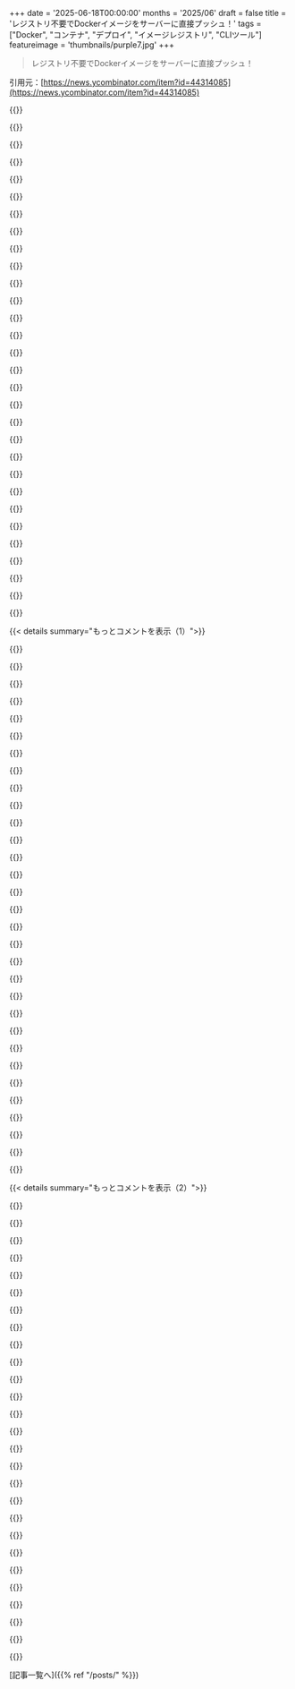+++
date = '2025-06-18T00:00:00'
months = '2025/06'
draft = false
title = 'レジストリ不要でDockerイメージをサーバーに直接プッシュ！'
tags = ["Docker", "コンテナ", "デプロイ", "イメージレジストリ", "CLIツール"]
featureimage = 'thumbnails/purple7.jpg'
+++

> レジストリ不要でDockerイメージをサーバーに直接プッシュ！

引用元：[https://news.ycombinator.com/item?id=44314085](https://news.ycombinator.com/item?id=44314085)




{{<matomeQuote body="Dockerイメージのデプロイで、Registryにプッシュしてまたプルするっていう手間が嫌になったんだよね。外部 Registry はもちろん、ローカルでも面倒な時がある。よく考えたら、どの Docker が使えるサーバーにも、既に Registry みたいな Docker 自身のイメージ保管場所があるじゃん。<br><br>だから Docker のイメージ保管場所（containerd）を標準 Registry API で公開する Unregistry [1] を作ったんだ。これに `docker pussh` コマンドを追加して、SSH 経由でリモートの Docker Daemon にイメージを直接プッシュできるようにしたよ。足りないレイヤーだけ転送するから、速くて効率的。<br><br>`docker pussh myapp:latest user@server`<br><br>内部では、リモートホストに一時的な Unregistry コンテナを立ち上げて、SSH トンネルでそこにプッシュ、終わったら片付けてるんだ。<br>これはコンテナをネットワーク上の Docker ホストにデプロイするツール Uncloud [2] を作ってる時の副産物だけど、単体プロジェクトとしても役に立つと思って。みんなの考えやユースケースを聞かせてほしいな！<br><br>[1]: https://github.com/psviderski/unregistry<br>[2]: https://github.com/psviderski/uncloud" userName="psviderski" createdAt="2025/06/18 23:17:10" color="#785bff">}}




{{<matomeQuote body="Docker の作者だけど、これすごく良いね。僕の考えでは、理想的な設計はこうだったと思うんだ。<br>1. Docker Engine と Docker Registry の区別がないこと。コンテナを保存、転送、実行できる単一のサーバーがあれば、もっと堅牢な構成要素になっただろうし、Engine と Registry のイメージ保存方法がずれていく regrettable な状況も避けられたはず。<br>2. push-to-cluster デプロイ。プロダクションのクラスターには分散イメージストアがあって、そこにイメージをプッシュすることがデプロイをトリガーするべきだった。現在の状態（イメージを Registry にプッシュ→クラスターを設定→各ノードが Registry からプル）は brittle だし非効率。もっと良い設計を主張したんだけど、もう inertia が大きすぎたし、初期の Kubernetes コミュニティは Docker からのアイデアには hostile だったんだ。" userName="shykes" createdAt="2025/06/19 23:37:41" color="#ff5733">}}




{{<matomeQuote body="Solomon さん、コメントどうもありがとう、あなたの仕事すごいよ！<br>1. うん、同意。イメージのファイルシステムレイアウトが少なくとも3種類あって、Engine にイメージストアが2つあるのはちょっと mess だよね。Docker は今のモデルを壊さずに、あなたが言ったようなことまだできると思うけど、彼らが気にしてるかは…大変そうだしね。<br>2. ふむ、push-to-cluster デプロイって clever だね。分散イメージストアは考えてたんだ。例えば各ノードに Unregistry を埋め込んで、互いにイメージをプル・共有できるようにするとか。でもプッシュでデプロイをトリガーするっていうのは、ちょっと考えてみる必要があるな。良いアイデアどうも！" userName="psviderski" createdAt="2025/06/20 04:19:29" color="#ff5c5c">}}




{{<matomeQuote body="いいね。それに `pussh` コマンドは、最も elegant な pun の一つとして認められるべきだよ。覚えやすくて、自己説明的だし、姉妹コマンドとたった一文字違いってのがまさに絶妙だね。" userName="nine_k" createdAt="2025/06/19 00:04:02" color="">}}




{{<matomeQuote body="良いんだけど、`docker push-over-ssh` みたいな、もっと正式な alias があっても悪くないかな。<br>EDIT: なぜ重要だと思うかっていうと、 collaboratively に開発される automations では、`pussh` を unfamiliar な誰かが typo だと見間違えて、不要な confusion を引き起こす可能性があるからなんだ。一方 `push-over-ssh` は明らかに deliberate だよね。short-hand と full flags みたいに考えると良いかも。" userName="gchamonlive" createdAt="2025/06/19 01:59:17" color="#ff5c5c">}}




{{<matomeQuote body="それは valid な懸念だね。名前は何でも好きなように簡単に付けられるんだよ。Docker は `~/.docker/cli-plugins` ディレクトリにある `docker-COMAND` っていう実行ファイルを探して、COMAND を `docker` の subcommand にするんだ。<br>だからファイルを好きな名前に変えれば良いんだ。例えば `docker pushoverssh` にするにはこうするんだ。<br>`mv ~/.docker/cli-plugins/docker-pussh ~/.docker/cli-plugins/docker-pushoverssh`<br><br>ただし、Docker は plugin commands に dashes を使えないんだよね。" userName="psviderski" createdAt="2025/06/19 04:01:52" color="#45d325">}}




{{<matomeQuote body="簡単に想像できるよ、エンジニアが CI/CD workflow か何かで `pussh` を見つけて、「これは間違いだ」と思って直しちゃうだろうね。" userName="whalesalad" createdAt="2025/06/19 17:28:35" color="">}}




{{<matomeQuote body="それに collision しやすい！" userName="someothherguyy" createdAt="2025/06/19 02:13:11" color="">}}




{{<matomeQuote body="まさにそれな！芸術であってエンジニアリングじゃないからだよ。エンジニアリングなら明確に違うコマンドにするはずで、こんな洒落は思いつかないでしょ。" userName="nine_k" createdAt="2025/06/19 03:00:31" color="#785bff">}}




{{<matomeQuote body="昔、em=mgってエイリアス使ってたわ。mg(1)はちっちゃいEmacsだから”em”が面白いと思って。あのタイプミスするまではな。" userName="rollcat" createdAt="2025/06/19 15:05:28" color="">}}




{{<matomeQuote body="俺はsl(1)（ターミナルの蒸気機関車）入れるの好きだな。数ヶ月に一回タイプミスして、毎回爆笑する。https://github.com/mtoyoda/sl" userName="bobbiechen" createdAt="2025/06/19 16:53:07" color="#ff33a1">}}




{{<matomeQuote body="同じノリでgtiってのもあるぜ https://r-wos.org/hacks/gti" userName="danillonunes" createdAt="2025/06/19 18:02:28" color="#ff33a1">}}




{{<matomeQuote body="実は、この機能をDocker本体に入れようと2015年にPR[1]送ったんだよ。そしたらすぐ他の手伝いを頼まれた。レジストリ不要はビジネスモデル壊すからだろうね。<br>[1]: https://github.com/richardcrichardc/docker2docker" userName="richardc323" createdAt="2025/06/19 20:10:49" color="#785bff">}}




{{<matomeQuote body="あんたこそOGだ！マジで脱帽だわ。DockerがまだイメージレイヤーのAPI持ってないの残念だよな。いずれcontainerdイメージストアに移行するつもりなんだろうけど。ローカルもリモートもcontainerdになれば、ようやくレジストリ無しでこれができるぜ。" userName="psviderski" createdAt="2025/06/20 04:32:56" color="#38d3d3">}}




{{<matomeQuote body="その通りだけど、dive (https://github.com/wagoodman/dive) とか使えばイメージレイヤー探せるし、コードも流用できるよ。MITライセンスだし。俺はそうしてる。でもAPIがあれば一番だよな。これに時間かけすぎたわ。" userName="cik" createdAt="2025/06/20 10:41:30" color="#ff5733">}}




{{<matomeQuote body="これクールなアイデアだな。Ansibleみたいなプッシュデプロイツール使ってるシステムに合いそう。レジストリ24/7サポート無い会社でのホットフィックスにもいいね。BuildahみたいなOCIツールとも合うの？フルDocker必要？まだ詳しく見てないけど、リモートにミニレジストリ立てるのがskopeoで動かすのに必要な部分っぽい。" userName="alisonatwork" createdAt="2025/06/19 02:29:54" color="#ff33a1">}}




{{<matomeQuote body="それ正解。リモートにはcontainerd（DockerとかKubernetesが使う）と、クライアントにはレジストリAPI（OCI Distribution spec: https://github.com/opencontainers/distribution-spec）が話せるやつが必要。Unregistryは公式レジストリコード使ってるから https://hub.docker.com/_/registry みたい。skopeo, crane, regclient, BuildKit 何でも使える。ただunregistryは手動起動ね。『docker pussh』はローカルDocker使って自動化してるだけ。Bashスクリプトだよ: https://github.com/psviderski/unregistry/blob/main/docker-pu... 自分でハック簡単だぜ。" userName="psviderski" createdAt="2025/06/19 03:49:15" color="#45d325">}}




{{<matomeQuote body="同意！俺が管理してるサービスだと、ローカルでイメージ作って保存、ansibleでアップロードしてリストアしてるんだ。これマジでいつも時間かかりすぎなんだよな！" userName="dirkc" createdAt="2025/06/19 14:23:24" color="#45d325">}}




{{<matomeQuote body="これさ、両方に Docker デーモン必須なんだぜ。ただ SSH でレイヤー共有する clever なやり方ってだけじゃん。" userName="0x457" createdAt="2025/06/19 02:57:24" color="">}}




{{<matomeQuote body="これずっと欲しかったんだよ！Brilliant！Docker レジストリもまぁいいけど、全体的に over-engineered で hacker って感じじゃないんだよね。" userName="metadat" createdAt="2025/06/19 01:07:09" color="">}}




{{<matomeQuote body="俺は GitHub の ghcr.io と GitHub Actions 推し。GitHub Actions でイメージ作って private な ghcr.io に push、サーバが pull できるようにするのにたった20分と5分で済んだ。マジ実用的だよ。" userName="dreis_sw" createdAt="2025/06/19 16:03:24" color="#785bff">}}




{{<matomeQuote body="registry に blobs を push する面倒な手順が複雑さの原因だと思うな。前 OCI-compliant な pull-only の registry 作ったことあるけど、そっちは全然複雑じゃなかったし。" userName="ezekg" createdAt="2025/06/19 20:42:48" color="">}}




{{<matomeQuote body="GitLab でイメージ作って Artifactory に push、そこから pull して AWS ECR に push、EKS のデプロイテンプレート更新して ECR から pull して pod 起動、みたいなパイプライン見てみろよ。<br>こんなの人生に必要だろ！" userName="amne" createdAt="2025/06/19 07:54:12" color="#ff5733">}}




{{<matomeQuote body="ちょっと気になったんだけど、なんで Artifactory と ECR 両方使ってんの？<br>うちは今コスト削減で Artifactory から ECR に変えようか考えてるんだ。" userName="forix" createdAt="2025/06/21 12:29:44" color="">}}




{{<matomeQuote body="前のプロジェクトのパイプライン、アプリ作るよりコンテナの pull と push に時間かかってたわ。<br>でもそれも起動して1秒もかからず健康かどうかわかる health check の待ち時間に比べたら全然だったけどな。" userName="maccard" createdAt="2025/06/19 08:02:44" color="">}}




{{<matomeQuote body="おー、この記事のおかげで uncloud ってツール知れたわ。<br>まさに探してた感じ！ dokku みたいなやつで、もっとパワフルな sideproject 用のサーバー設定を探してたんだ。" userName="lxe" createdAt="2025/06/19 00:27:02" color="#ff33a1">}}




{{<matomeQuote body="あと https://skateco.github.io/ っていうのもあるよ。チラッと見た感じ似てるっぽい。" userName="vhodges" createdAt="2025/06/19 01:18:14" color="#785bff">}}




{{<matomeQuote body="Skateの作者だよ！ぜひ試してみてほしいな！uncloudについてはまだ深く掘れてないんだけど、Skateとの違いは、Skateにはコントロールプレーンがなくて、CLIがコントロールプレーンになってるところだと思う。<br>Dokkuみたいなマルチホスト体験が欲しくて、標準的なデプロイ設定構文（k8sマニフェスト）を使えるようにSkateを作ったんだ。<br>始めるにはここを見てね！https://skateco.github.io/docs/getting-started/" userName="byrnedo" createdAt="2025/06/19 19:52:41" color="#ff5c5c">}}




{{<matomeQuote body="uncloudもコントロールプレーンがなくてCLIだけみたいだね。<br>ここのフィーチャー欄に書いてあるよ：https://github.com/psviderski/uncloud#-features" userName="benwaffle" createdAt="2025/06/19 22:45:42" color="">}}




{{<matomeQuote body="もしPortainerを使ったことないか、検討したことないならおすすめだよ。<br>AWSで2台のEC2インスタンスをPortainer Community EditionとPortainer Agentで動かしてるけど、すごくうまくいくんだ。<br>Docker Composeを使ったスタック機能も超いいね。<br>1台のEC2インスタンスでPortainer AgentがCaddyをコンテナで動かしていて、それがロードバランサー兼リバースプロキシとして機能してる。" userName="nodesocket" createdAt="2025/06/19 00:38:08" color="#ff5733">}}




{{< details summary="もっとコメントを表示（1）">}}

{{<matomeQuote body="僕は実際、自宅ラボのセットアップでPortainerを動かしてて、OctoPrintとかOmada controllerとかホストしてるよ。" userName="lxe" createdAt="2025/06/19 16:42:50" color="">}}




{{<matomeQuote body="uncloudのアイデアが君に響いてくれて嬉しいよ！<br>質問があったりヘルプが必要だったら、遠慮なく僕たちのDiscordに参加してね。" userName="psviderski" createdAt="2025/06/19 04:22:05" color="">}}




{{<matomeQuote body="Dockerが最初からこういう風に動かなかったなんて、すごくおかしな話だね。<br>uncloud、クールに見えるよ！ありがとう！" userName="modeless" createdAt="2025/06/19 02:38:29" color="">}}




{{<matomeQuote body="これと同じことは、イメージをアーカイブにしてサーバーにプッシュして、サーバー側でアーカイブから実行すればもうできるんだ。<br>アーカイブとして保存するのはこんな感じ： `docker save -o may-app.tar my-app:latest`<br>ロードするのはこんな感じ： `docker load -i ＼path＼to＼my-app.tar`<br>Ansibleみたいなツールを使えば、”Unregistry”が自動でやってることも簡単に実現できるんだ。<br>Githubリポジトリにもある通り、save/loadはイメージ全体をネットワーク越しに転送するのが欠点っていうのはその通り。<br>それにアーカイブファイルよりもイメージを管理する方が便利なのは間違いないね。" userName="TheRoque" createdAt="2025/06/19 02:57:21" color="#45d325">}}




{{<matomeQuote body="もし100MBの下位レイヤーを持つイメージがあって、一番上の小さなレイヤーだけ変更した場合、unregistryは一番上のレイヤーだけを送るけど、save/loadだと100MB+全部送っちゃうんだ。<br>だからこそ価値があるんだね。" userName="nine_k" createdAt="2025/06/19 03:06:54" color="#45d325">}}




{{<matomeQuote body="そうそう、僕はひどくて巨大なPython機械学習関連のゴミを扱ってるんだけど、1GB超えのイメージなんて全然珍しくないんだ。<br>これは最高だね、今までこのツールがどれだけ必要だったか、自分でも全く分かってなかったよ。" userName="isoprophlex" createdAt="2025/06/19 05:17:48" color="#ff5733">}}




{{<matomeQuote body="Dockerにはexport/loadコマンドもあるよ。<br>これは現在のレイヤーのファイルシステムだけをエクスポートするんだ。" userName="throwaway290" createdAt="2025/06/19 06:54:56" color="">}}




{{<matomeQuote body="README読めば分かるけど、これってsave|upload|loadを置き換えて、新しいレイヤーだけ送ることでデータ転送量を激減させるのが目的みたいだよ。Ansibleとかでも使えて、もっと速くなるってさ。" userName="francislavoie" createdAt="2025/06/20 02:28:00" color="#38d3d3">}}




{{<matomeQuote body="いいアドバイスだね。docker exportとdocker saveの違いには気をつけなきゃ。exportはストレージ不足だとボリュームも保存して失敗するから。間違ったコマンド使うと、動いてる唯一のDockerサーバーがおかしくなるかもよ。" userName="authorfly" createdAt="2025/06/19 09:01:42" color="#785bff">}}




{{<matomeQuote body="面白いプロジェクトだ！高いレジストリに飽き飽きして、結局Zot [1] を自分で立てたんだけど、これは特定のユースケースではもっと簡単そうだね。みんな、設定簡単で安くて従量課金制のプライベートレジストリサービスって欲しくない？[1]: https://zotregistry.dev" userName="scott113341" createdAt="2025/06/19 01:22:29" color="#ff5733">}}




{{<matomeQuote body="Zothub.ioのSSL証明書、期限切れちゃってるよ、知ってた？" userName="stroebs" createdAt="2025/06/19 05:18:26" color="">}}




{{<matomeQuote body="機能的にはdocker-pushmi-pullyu [1] （僕が書いた）に似てるね。あれはシンプルなシェルスクリプトで、公式のregistryイメージ [2] 使ってるんだ。ねぇ、なんで独自のレジストリ作ったの？イメージを小さくしたかっただけ？[1]: https://github.com/mkantor/docker-pushmi-pullyu[2]: https://hub.docker.com/_/registry" userName="matt_kantor" createdAt="2025/06/19 14:47:27" color="#ff5733">}}




{{<matomeQuote body="ねぇ、docker-pusshとかdocker-pushmi-pullyuって、コンテナイメージの署名とかattestationを検証するの？Docker Content Trust (DCT) とかcosignについて知りたいな。参考になる情報これだよ。<br>https://docs.docker.com/engine/security/trust/<br>https://docs.sigstore.dev/cosign/verifying/verify/<br>https://www.google.com/search?q=difference+between+docker+co..." userName="westurner" createdAt="2025/06/19 17:53:48" color="#ff5c5c">}}




{{<matomeQuote body="docker-pushmi-pullyuはリモート側で普通のdocker pull [1] するから、リモート環境でDOCKER_CONTENT_TRUSTを設定すれば大丈夫なはず（試してないけど）。もしpushやpullで--disable-content-trustオプション欲しいなら追加するよ。欲しければIssue立ててね。[1]: https://github.com/mkantor/docker-pushmi-pullyu/blob/12d2893..." userName="matt_kantor" createdAt="2025/06/20 15:26:36" color="#ff5c5c">}}




{{<matomeQuote body="ローカルとリモート両方で設定いるの？署名がない時はどうなるんだろ？Podmanとcosignで作ったイメージ、Dockerでも使えるのかな？署名って、Docker, nerdctl, Podmanで共通？" userName="westurner" createdAt="2025/06/21 16:47:22" color="#ff33a1">}}




{{<matomeQuote body="あ、nerdctlのドキュメントに答え載ってた！nerdctlでcosign使ってイメージに署名・検証する方法だって。<br>https://github.com/containerd/nerdctl/blob/main/docs/cosign....<br>サインしながらプッシュ、プルで検証の例があって、署名されてないのは検証できないってさ。" userName="westurner" createdAt="2025/06/21 16:59:08" color="#785bff">}}




{{<matomeQuote body="なんで独自のレジストリ作ったの？っていう自分の質問への答えだけど、リモート側でdocker pullを避けたくて、レジストリのストレージをリモートホストのDockerエンジンと同じにしたかったからかな、と思う。" userName="matt_kantor" createdAt="2025/06/20 15:15:17" color="#45d325">}}




{{<matomeQuote body="まさにその通り！主な動機はDocker engineとregistryの区別をなくすことなんだよね。Docker daemonにregistryみたいにプッシュプルできるように、registryラッパーを作った感じ。これは僕が作ってるクラスタリングソリューションuncloudの前提になるんだ。クラスターにイメージをプッシュして（複数マシンのDockerに直接保存）、registryを介さずにクラスター内のどのマシンでも実行できるように（手元になければイメージを持ってるマシンからプル）したいんだよ。" userName="psviderski" createdAt="2025/06/20 22:52:50" color="#785bff">}}




{{<matomeQuote body="めっちゃクールだね。他の人も言ってるけど、「Docker daemonにregistryみたいにプッシュプル」ってのはDocker本来の姿って感じ。これはさらに次のレベルだけど、クラスター全体で異なるマシンからレイヤーごとに並行してプルすれば、リソース分散できそうじゃん？想像できるよ。" userName="matt_kantor" createdAt="2025/06/21 15:55:19" color="#38d3d3">}}




{{<matomeQuote body="もう少しよく見ると、unregistry/docker-pusshとdocker-pushmi-pullyuの主なコンセプトの違いは、前者が一時レジストリをリモートホストで動かすのに対して、後者はローカルで動かすってことみたいだね。まあ、どっちにしてもユーザーが普通気にする必要はないことだけど。" userName="matt_kantor" createdAt="2025/06/19 15:25:00" color="">}}




{{<matomeQuote body="面白いアイデアだね。これはデプロイがサービスに密結合しちゃうデメリットがあるかも。例えば、どうやってスケールアップしたり、blue/greenデプロイするの？（これをやるものがプッシュを認識する必要があるよね）。<br>あ、そのものuncloudってやつなのね、今見つけたよ！<br>とはいえ、これはtradeoffだよね。小さくやってて、Hetzner VM一台とかでシンプルさが好きなら（あとローカルでビルドするのOKなら）最高だよ。" userName="fellatio" createdAt="2025/06/19 02:41:04" color="#ff5c5c">}}




{{<matomeQuote body="間違いない、常にtradeoffだよね。色んな選択肢があって、それぞれの仕事に一番合ったツールを選べるのはいいね。" userName="psviderski" createdAt="2025/06/19 04:12:14" color="">}}




{{<matomeQuote body="これってリモートのDocker contextを使うのとどう違うの？<br>うちのhomelabでは、ローカルの開発マシンからこういう風にリモートDocker context作ってるんだ…。<br>＞ docker context create mylinuxserver --docker ”host=ssh://revicon@192.168.50.70”<br>そしたら、こうできる。<br>＞ docker context use mylinuxserver<br>＞ docker compose build<br>＞ docker compose up -d<br>docker-compose.ymlに入ってるイメージは全部、リモートのLinuxサーバーでビルド、デプロイ、実行されるんだ。面倒なregistryも余計なアプリもいらない。Docker swarmとかKubernetesとかよりずっとシンプルだよ。もしかして、psviderskiさんがやってることで、僕の方法では得られない何かを見落としてるかな。" userName="revicon" createdAt="2025/06/19 15:29:59" color="#45d325">}}




{{<matomeQuote body="君のワークフローを理解した前提で答えるね。一つの違いは、unregistryは**すでにビルドされた**イメージで動くってこと。リモートホストでビルドするんじゃなくて、そこにプッシュするだけなんだ。これで、ローカルでテストしたイメージとサーバーにあるイメージが全く同じだって確信できるし、通常は（小さくて構成が良いDockerfileなら）ビルドよりずっと速いよ。" userName="matt_kantor" createdAt="2025/06/19 15:46:44" color="#785bff">}}




{{<matomeQuote body="これはほとんどの状況ではアンチパターンだろうね。" userName="pbh101" createdAt="2025/06/19 16:33:55" color="">}}




{{<matomeQuote body="検証済みの成果物をプッシュする能力が、ほとんどの状況でアンチパターンだって？どうして？" userName="akovaski" createdAt="2025/06/19 17:26:40" color="">}}




{{<matomeQuote body="一人で非プロダクションの作業をしてて、それで満足してるなら全然OKだよ。でも、他の人と一緒に重要なことをやるなら、イメージは一元化されてドキュメント化された場所から公開したいと思うはず。そこでどんなテストにパスしたか、CIパイプラインのバージョン、環境、どのリビジョンでビルドされたかなどが検証されるんだ。イメージにはこの情報がタグ付けされるし、同僚と君は必要な時にこの情報を見る場所を正確に知ってることになる。これは、ローカル開発環境からイメージをプッシュするのとは両立しないんだ。" userName="pbh101" createdAt="2025/06/20 03:07:35" color="#38d3d3">}}




{{<matomeQuote body="ビルドは本番サーバーじゃなくてビルドサーバーでやれば？レジストリもちゃんとしたの使うべきで、unregistryは微妙かもね。本番環境でビルドするのは正直よく分かんないな〜、リスク低いならあり？<br>って感じ。" userName="matt_kantor" createdAt="2025/06/20 14:36:08" color="#38d3d3">}}




{{<matomeQuote body="やり方としてはアリだし、Dockerコンテキスト機能は便利だよね。ただ、本番サーバーでビルドするのはCPUとかIO負荷かかりそうで避けたいかも。専用のビルドホストならいいけど、今度はどうやってイメージ送るかが課題。そこでunregistryが役立つんじゃないかな！" userName="tontony" createdAt="2025/06/19 19:36:24" color="#785bff">}}




{{<matomeQuote body="アイデア自体は好きだよ、でも機能は「アンバンドル」してほしいな。ローカルのcontainerdイメージストア上でレジストリを動かせるのは最高。他のマシンにイメージを転送するのはまた別の話で、そこは`docker pull`で十分いけるはず。ネットワーク接続とか認証方法はいっぱいあるから、そこまでこの機能に組み込まないでくれると嬉しいな。でも、すごくスマートだと思う！" userName="dboreham" createdAt="2025/06/19 14:37:59" color="#38d3d3">}}

{{</details>}}




{{< details summary="もっとコメントを表示（2）">}}

{{<matomeQuote body="それ、もうアンバンドルされてるよ！unregistryはスタンドアローンで動かせるし、独自のやり方でPush/Pullできるんだ。<br>https://github.com/psviderski/unregistry?tab=readme-ov-file#...見てみて！" userName="psviderski" createdAt="2025/06/20 04:53:50" color="#45d325">}}




{{<matomeQuote body="これは素晴らしいね！昔は同じサーバーでプライベートレジストリ立てたり、サーバーで直接ビルドしたりしてたけど、どっちもサーバーに負荷がかかる点でこの方法より劣ってたよ。個人的には、さらに進んでローカルでビルドして、全部まとめてtarにしてlxcで動かすのが究極だと思うんだ。Docker自体いらないんじゃない？僕のイメージは小さいから、Dockerの複雑さは不要に感じるかな。まあ、大企業じゃないからそう思うのかもだけど。" userName="jokethrowaway" createdAt="2025/06/19 03:05:37" color="#38d3d3">}}




{{<matomeQuote body="これは最高だね。僕は今もsave/loadでやってて特に問題ないんだけど、足りないレイヤーだけ転送するっていうアイデアはすごくいいと思ったよ。ちなみに僕はmscpを使ってるんだけど、これは複数のscp接続でファイルを速く転送できるからめちゃくちゃ便利だよ！" userName="actinium226" createdAt="2025/06/19 00:31:25" color="#ff5733">}}




{{<matomeQuote body="昔からのchef-soloファンとしては、これはマジでクールだね！僕は今、KamalでのデプロイにDockerレジストリを使ってるんだけど、この記事の方法ならサードパーティへの依存をなくせるのかな？Kamalのこと知ってる？" userName="bradly" createdAt="2025/06/18 23:59:47" color="">}}




{{<matomeQuote body="うん、Kamal知ってるよ。Kamalにインスパイアされて、似た原理でよりクラスタっぽい機能を持つUncloudってのを作ったんだ。unregistryはそのUncloudのために作ったんだけど、Kamalでもきっと役立つと思うよ。" userName="psviderski" createdAt="2025/06/19 04:36:42" color="#45d325">}}




{{<matomeQuote body="マジでピッタリだと思うよ。これからどうなるか見てみようぜ！<br>https://github.com/basecamp/kamal/issues/1588" userName="christiangenco" createdAt="2025/06/19 15:23:41" color="#ff33a1">}}




{{<matomeQuote body="ローカルの一時レジストリとリバースポートフォワーディングを使った方法をクイックで作ってみたよ。もし役に立つ人がいたらどうぞってことで：<br>すごく長いスクリプトは省略するけど、要は一時レジストリをローカルで立ち上げて、イメージをそこへプッシュ。<br>それからSSHでリモートサーバーに接続するんだけど、その時にローカルレジストリへ繋がるようにリバーストンネルを設定するんだ。<br>リモート側ではそのローカルに見えるレジストリ（実際は手元のマシン）からイメージをプルして、タグ付けし直して、サービスを再起動してるよ。<br>終了時には一時レジストリもクリーンアップするようになってる。<br>これでレジストリ不要で直接イメージをプッシュできるから便利だね！<br>Deployment finished successfully." userName="sushidev" createdAt="2025/06/20 08:46:49" color="#785bff">}}




{{<matomeQuote body="君のスクリプトのアイデア、`https://github.com/mkantor/docker-pushmi-pullyu`っていうツールと似てるね。<br>これはパブリックドメインだから、もしよかったら参考にしてね！" userName="matt_kantor" createdAt="2025/06/20 16:18:41" color="">}}




{{<matomeQuote body="変更されたレイヤーだけプッシュできるのはいいね！<br>僕の場合は「`docker save my-image | ssh host ’docker load’`」で十分だったけど、そんなに頻繁にイメージをプッシュしないからさ。<br>毎回全部のレイヤーをプッシュしても僕は問題ないんだ。" userName="larsnystrom" createdAt="2025/06/19 06:49:10" color="">}}




{{<matomeQuote body="こういうツールやSSHツールを活用した自己ホスト型ソリューションに戻る流れがあるのはすごく嬉しいな。<br>よくやったね、共有してくれてありがとう！<br>ぜひ試してみるよ。" userName="layoric" createdAt="2025/06/19 02:09:07" color="">}}




{{<matomeQuote body="これめちゃくちゃクールだね。<br>Docker Composeのサポートはしてるの？それとも今後サポートする予定はある？" userName="koakuma-chan" createdAt="2025/06/18 23:44:01" color="">}}




{{<matomeQuote body="ありがとう！<br>Docker Composeのサポートっていうのは、具体的にどういう意味かな？どんなサポートが必要なのか教えてもらえる？" userName="psviderski" createdAt="2025/06/18 23:51:32" color="">}}




{{<matomeQuote body="えっとね、今僕の環境だと、SSHでリモートサーバーのDocker Composeを再起動させて、最新のイメージをレジストリからプルさせるってことやってるんだ。<br>だから結局セントラルレジストリが必要になるんだよね。<br>それよりいいのは、`docker compose pussh`みたいな感じで、リモートの`docker-compose.yml`に基づいてローカルの最新イメージをまとめてリモートにプッシュできること。<br>代替案としては、対象コンテナを一つずつpusshしてからDocker Composeを再起動する、っていうのを自動化するのも良いかも。それならそんなに難しくなさそうだね。" userName="jillesvangurp" createdAt="2025/06/19 06:21:33" color="#38d3d3">}}




{{<matomeQuote body="僕は永続的なレジストリ不要で、いくつものリモートの更新をオーケストレーションする仕組みを構築したよ。<br>本社にコンテナビルド用のVMがあって、それがローカルイメージストアを指すレジストリコンテナも実行してるんだ。<br>更新する時はSSH経由でリモートホストに接続して、リバーストンネルを確立。<br>それでリモートホストから「localhost」レジストリ（トンネル経由で僕のビルドサーバーのレジストリ）にプルさせるんだ。<br>本社への接続はレイヤーをプルするのに必要な間だけだよ。<br>期待通りにタグ付けもできるしね。<br>オンデマンドのホスト型レジストリみたいで、リモートには余計なものはいらないんだ。<br>Podmanにも移行してるけど、このプロセスはそっちでも問題なく動いてるよ！" userName="felbane" createdAt="2025/06/19 12:24:05" color="#ff5c5c">}}




{{<matomeQuote body="彼は「プロジェクトの個々のコンテナを一つずつプッシュするんじゃなくて、composeファイルみたいなものを使って、関連する全てのコンテナリストをエンドポイントにまとめてプッシュできるか」って意味だと思うよ。" userName="fardo" createdAt="2025/06/18 23:57:17" color="">}}




{{<matomeQuote body="うん、コンテナを一つずつプッシュするのは確かにあんまり便利じゃないよね。" userName="koakuma-chan" createdAt="2025/06/19 00:05:17" color="">}}




{{<matomeQuote body="君のComposeファイルに適切なyqとxargsの組み合わせを使えば、ワンショットでできるんじゃない？って話だよ。" userName="baobun" createdAt="2025/06/19 00:45:39" color="">}}




{{<matomeQuote body="docker compose pusshみたいなコマンドがあったら、個人的にはそっちがいいなー。" userName="koakuma-chan" createdAt="2025/06/19 00:55:13" color="">}}




{{<matomeQuote body="それは面白いアイデアだね。Composeにサブコマンドとかプラグインを作るのは無理だと思うけど、”docker composepussh”コマンドを作ってComposeファイルを解析して”docker pussh”を実行するのは可能だと思うよ。<br>次のステップとして、ビルドやデプロイの流れをめっちゃシンプルでスムーズにするためにUnregistryをUncloudに統合する計画さ。Uncloud（元の記事のリンクを見てね）もComposeを使ってるよ。" userName="psviderski" createdAt="2025/06/19 04:32:23" color="#785bff">}}




{{<matomeQuote body="dockerをbash関数でラップして、それがcompose pusshコマンドじゃないときはcommand dockerに渡すようにすれば実現できるんじゃないかな。" userName="djfivyvusn" createdAt="2025/06/19 09:10:30" color="">}}




{{<matomeQuote body="ttl.shは長いこと使ってるけど、公開の一時的なコードにだけだよ。この記事のアイデアはマジでクールだね！" userName="MotiBanana" createdAt="2025/06/19 05:17:17" color="">}}




{{<matomeQuote body="うわー、ttl.shってめっちゃいいアイデアだね！教えてくれてありがとう！" userName="psviderski" createdAt="2025/06/19 07:28:41" color="">}}




{{<matomeQuote body="こういうDockerイメージのややこしい操作はdagger shellでもできるらしいよ。ただ、詳しい呪文（コマンド）を教えてあげられるほど使い込んでないんだけどね。詳しくはここを見てね：https://docs.dagger.io/features/shell/" userName="esafak" createdAt="2025/06/19 00:48:02" color="#785bff">}}




{{<matomeQuote body="こういった”Dockerイメージのややこしい操作”は、どんなシェルでもできるんじゃない？" userName="throwaway314155" createdAt="2025/06/19 00:52:53" color="">}}




{{<matomeQuote body="dagger shellはDevOpsのために作られてて、サービスやコンテナみたいなdaggerのオブジェクトを直接パイプできるんだ。例えばこんな感じ：<br>github.com/dagger/dagger/modules/wolfi@v0.16.2 |<br> container |<br> with-exec ls /etc/ |<br> stdout<br>ここで面白いのは、最初の行でリモートモジュール（Wolfi Linuxコンテナのビルド）を呼び出してることだよ。daggerにはそういうエコシステムがあって、https://daggerverse.dev/ で探せるんだ。" userName="esafak" createdAt="2025/06/19 19:47:16" color="#785bff">}}




{{<matomeQuote body="これってskopeoとどう違うの？sshのサポートかな？skopeoにあんまり詳しくなくてごめんね。<br>https://github.com/containers/skopeo" userName="nothrabannosir" createdAt="2025/06/18 23:53:46" color="">}}

{{</details>}}



[記事一覧へ]({{% ref "/posts/" %}})
